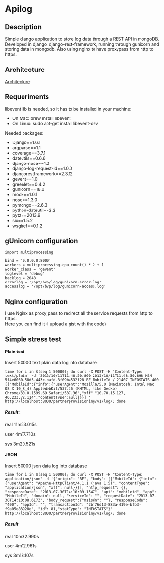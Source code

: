 # Apilog

## Description
Simple django application to store log data through a REST API in mongoDB. Developed in django, django-rest-framework, running through gunicorn and storing data in mongodb. Also using nginx to have proxypass from http to https.

## Architecture
[Architecture](https://github.com/jalp/apilogger/wiki)

## Requeriments

libevent lib is needed, so it has to be installed in your machine:

* On Mac: brew install libevent
* On Linux: sudo apt-get install libevent-dev

Needed packages:

- Django==1.6.1
- argparse==1.1
- coverage==3.7.1
- dateutils==0.6.6
- django-nose==1.2
- django-log-request-id==1.0.0
- djangorestframework==2.3.12
- gevent==1.0
- greenlet==0.4.2
- gunicorn==18.0
- mock==1.0.1
- nose==1.3.0
- pymongo==2.6.3
- python-dateutil==2.2
- pytz==2013.9
- six==1.5.2
- wsgiref==0.1.2

## gUnicorn configuration
	import multiprocessing

	bind = '0.0.0.0:8000'
	workers = multiprocessing.cpu_count() * 2 + 1
	worker_class = 'gevent'
	loglevel = 'debug'
	backlog = 2048
	errorlog = '/opt/bvp/log/gunicorn-error.log'
	accesslog = '/opt/bvp/log/gunicorn-access.log'
## Nginx configuration
I use Nginx as proxy_pass to redirect all the service requests from http to https.  
[Here](https://gist.github.com/jalp/9093810) you can find it (I upload a gist with the code) 
## Simple stress test
#### Plain text
Insert 50000 text plain data log into database

    time for i in $(seq 1 50000); do curl -X POST -H 'Content-Type: text/plain' -d '2013/10/11T11:48:50.860 2013/10/11T11:48:50.898 M2M 5f4e6060-58d5-443c-bafd-3f09ba532f28 BE MobileId / 21407 INFOSTATS 400 [{"MobileId":{"info":{"userAgent":"Mozilla/5.0 (Macintosh; Intel Mac OS X 10_8_4) AppleWebKit/537.36 (KHTML, like Gecko) Chrome/30.0.1599.69 Safari/537.36","xff":"10.70.15.127, 46.233.72.114","contentType":null}}}] ' http://localhost:8000/partnerprovisioning/v1/log/; done

##### Result:

real	11m53.015s

user	4m17.710s

sys		3m20.521s

#### JSON
Insert 50000 json data log into database

    time for i in $(seq 1 50000); do curl -X POST -H "Content-Type: application/json" -d '{"origin": "BE", "body": [{"MobileId": {"info": {"userAgent": "Apache-HttpClient/4.1.1 (java 1.5)", "contentType": "application/json", "xff": null}}}], "http_request": {}, "responseDate": "2013-07-30T14:10:09.154Z", "api": "mobileid", "app": "MobileId", "domain": null, "serviceId": "", "requestDate": "2013-07-30T14:10:08.617Z", "body_request":{"msisdn": ""}, "responseCode": "400", "appId": "", "transactionId": "2bf76d13-883a-419e-bfb3-f9a05e83928e", "id": 81,"statType": "INFOSTATS"}' http://localhost:8000/partnerprovisioning/v1/log/; done
##### Result
real	10m32.990s

user	4m12.961s

sys		3m18.107s